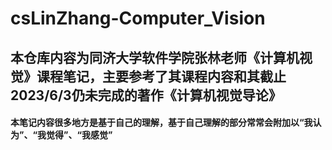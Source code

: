 # csLinZhang-Computer_Vision
## 本仓库内容为同济大学软件学院张林老师《计算机视觉》课程笔记，主要参考了其课程内容和其截止2023/6/3仍未完成的著作《计算机视觉导论》
#### 本笔记内容很多地方是基于自己的理解，基于自己理解的部分常常会附加以“我认为”、“我觉得”、“我感觉”
